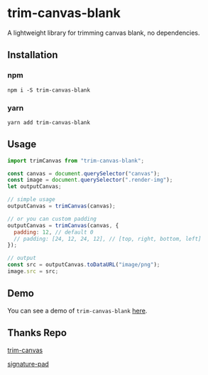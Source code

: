# trim-canvas-blank

A lightweight library for trimming canvas blank, no dependencies.

## Installation

### npm

`npm i -S trim-canvas-blank`

### yarn

`yarn add trim-canvas-blank`

## Usage

```javascript
import trimCanvas from "trim-canvas-blank";

const canvas = document.querySelector("canvas");
const image = document.querySelector(".render-img");
let outputCanvas;

// simple usage
outputCanvas = trimCanvas(canvas);

// or you can custom padding
outputCanvas = trimCanvas(canvas, {
  padding: 12, // default 0
  // padding: [24, 12, 24, 12], // [top, right, bottom, left]
});

// output
const src = outputCanvas.toDataURL("image/png");
image.src = src;


```

## Demo

You can see a demo of `trim-canvas-blank` [here](https://newsning.github.io/trim-canvas-blank/).


## Thanks Repo

[trim-canvas](https://github.com/agilgur5/trim-canvas)

[signature-pad](https://github.com/szimek/signature_pad)
